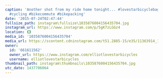 ```yaml
---
caption: 'Another shot from my ride home tonight... #lovestarbicyclebags #fatbike
  #cycling #bikecommute #bikepacking'
date: '2015-07-24T02:47:44'
fullsize_path: instagram\fullsize\1035876004156435704.jpg
instagram_url: https://www.instagram.com/p/5gK7zLGGz4
location: {}
media_id: '1035876004156435704'
media_url: https://scontent.cdninstagram.com/t51.2885-15/e35/11363914_1478851442409550_1775839714_n.jpg?ig_cache_key=MTAzNTg3NjAwNDE1NjQzNTcwNA%3D%3D.2
owner:
  id: '661611562'
  owner_url: https://www.instagram.com/elliotlovestarbicycles
  username: elliotlovestarbicycles
thumbnail_path: instagram\thumbnails\1035876004156435704.jpg
utc_date: 1437706064
---
```

